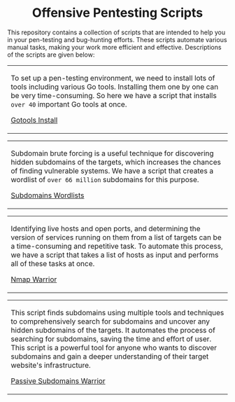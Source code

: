 <h1 align="center">Offensive Pentesting Scripts</h1>

This repository contains a collection of scripts that are intended to help you in your pen-testing and bug-hunting efforts. These scripts automate various manual tasks, making your work more efficient and effective. Descriptions of the scripts are given below:

<table>
<tr>
<td>

To set up a pen-testing environment, we need to install lots of tools including various Go tools. Installing them one by one can be very time-consuming. So here we have a script that installs `over 40` important Go tools at once.

[Gotools Install](Gotools-Install)

</td>
</tr>
</table>

<table>
<tr>
<td>

Subdomain brute forcing is a useful technique for discovering hidden subdomains of the targets, which increases the chances of finding vulnerable systems. We have a script that creates a wordlist of `over 66 million` subdomains for this purpose.

[Subdomains Wordlists](Subdomains-Wordlists)

</td>
</tr>
</table>

<table>
<tr>
<td>

Identifying live hosts and open ports, and determining the version of services running on them from a list of targets can be a time-consuming and repetitive task. To automate this process, we have a script that takes a list of hosts as input and performs all of these tasks at once.

[Nmap Warrior](Nmap-Warrior)

</td>
</tr>
</table>

<table>
<tr>
<td>

This script finds subdomains using multiple tools and techniques to comprehensively search for subdomains and uncover any hidden subdomains of the targets. It automates the process of searching for subdomains, saving the time and effort of user. This script is a powerful tool for anyone who wants to discover subdomains and gain a deeper understanding of their target website's infrastructure.

[Passive Subdomains Warrior](Passive-Subdomains-Warrior)

</td>
</tr>
</table>
